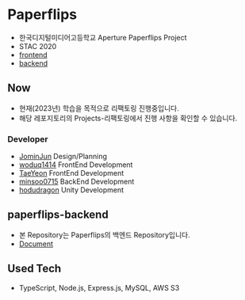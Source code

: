 # Paperflips
- 한국디지털미디어고등학교 Aperture Paperflips Project
- STAC 2020
- [frontend](https://github.com/ApertureInDimigo/paperflips_flutter)
- [backend](https://github.com/minsoo0715/paperflips-backend)

## Now
- 현재(2023년) 학습을 목적으로 리팩토링 진행중입니다.
- 해당 레포지토리의 Projects-리팩토링에서 진행 사항을 확인할 수 있습니다.

### Developer
- [JominJun](https://github.com/JominJun) Design/Planning
- [woduq1414](https://github.com/woduq1414) FrontEnd Development
- [TaeYeon](https://github.com/xodus0721) FrontEnd Development
- [minsoo0715](https://github.com/minsoo0715) BackEnd Development
- [hodudragon](https://github.com/hodudragon) Unity Development

## paperflips-backend
   - 본 Repository는 Paperflips의 백엔드 Repository입니다.
   - [Document](https://documenter.getpostman.com/view/11620009/TVCcYpSB#0b625ec1-33e1-4bd3-a768-762f1aeee354)

## Used Tech
 - TypeScript, Node.js, Express.js, MySQL, AWS S3



